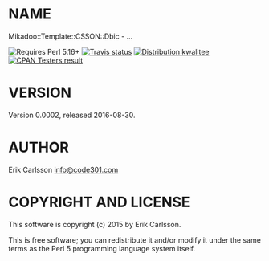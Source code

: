 # NAME

Mikadoo::Template::CSSON::Dbic - ...

<div>
    <p>
    <img src="https://img.shields.io/badge/perl-5.16+-blue.svg" alt="Requires Perl 5.16+" />
    <a href="https://travis-ci.org//"><img src="https://api.travis-ci.org//.svg?branch=master" alt="Travis status" /></a>
    <a href="http://cpants.cpanauthors.org/release/CSSON/Mikadoo-Template-CSSON-Dbic-0.0002"><img src="http://badgedepot.code301.com/badge/kwalitee/CSSON/Mikadoo-Template-CSSON-Dbic/0.0002" alt="Distribution kwalitee" /></a>
    <a href="http://matrix.cpantesters.org/?dist=Mikadoo-Template-CSSON-Dbic%200.0002"><img src="http://badgedepot.code301.com/badge/cpantesters/Mikadoo-Template-CSSON-Dbic/0.0002" alt="CPAN Testers result" /></a>
    </p>
</div>

# VERSION

Version 0.0002, released 2016-08-30.

# AUTHOR

Erik Carlsson <info@code301.com>

# COPYRIGHT AND LICENSE

This software is copyright (c) 2015 by Erik Carlsson.

This is free software; you can redistribute it and/or modify it under
the same terms as the Perl 5 programming language system itself.
